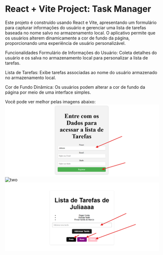# React + Vite Project: Task Manager

Este projeto é construído usando React e Vite, apresentando um formulário para capturar informações do usuário e gerenciar uma lista de tarefas baseada no nome salvo no armazenamento local. O aplicativo permite que os usuários alterem dinamicamente a cor de fundo da página, proporcionando uma experiência de usuário personalizável.

Funcionalidades
Formulário de Informações do Usuário: Coleta detalhes do usuário e os salva no armazenamento local para personalizar a lista de tarefas.

Lista de Tarefas: Exibe tarefas associadas ao nome do usuário armazenado no armazenamento local.

Cor de Fundo Dinâmica: Os usuários podem alterar a cor de fundo da página por meio de uma interface simples.

Você pode ver melhor pelas imagens abaixo:
![one](marcio.png)
![two](marcio1.png)
![three](marcio2.png)


